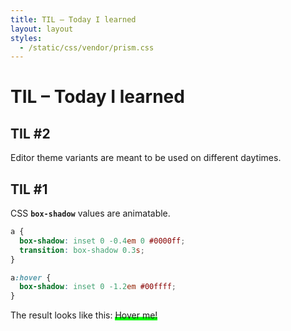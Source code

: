 ```yaml
---
title: TIL – Today I learned
layout: layout
styles:
  - /static/css/vendor/prism.css
---
```


# TIL – Today I learned

## TIL #2

Editor theme variants are meant to be used on different daytimes.

## TIL #1

CSS **`box-shadow`** values are animatable.

```css
a {
  box-shadow: inset 0 -0.4em 0 #0000ff;
  transition: box-shadow 0.3s;
}

a:hover {
  box-shadow: inset 0 -1.2em #00ffff;
}
```

<style>
.til-1 {
  cursor: pointer;
  box-shadow: inset 0 -0.4em 0 #00ff00;
  transition: box-shadow 0.3s;
}

.til-1:hover {
  box-shadow: inset 0 -1.2em 0 #00ffff;
}
</style>

The result looks like this: <a class="til-1">Hover me!</a>
